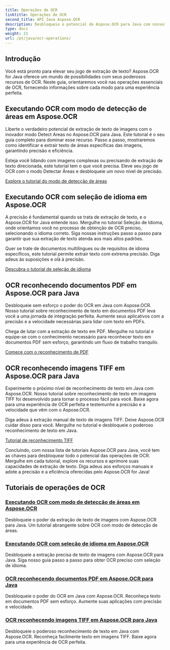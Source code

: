 ```yaml
---
title: Operações de OCR
linktitle: Operações de OCR
second_title: API Java Aspose.OCR
description: Desbloqueie o potencial do Aspose.OCR para Java com nossos tutoriais abrangentes de OCR. Aprenda o modo de detecção de áreas, seleção de idioma, reconhecimento de PDF e TIFF em apenas algumas etapas!
type: docs
weight: 21
url: /pt/java/ocr-operations/
---
```

## Introdução

Você está pronto para elevar seu jogo de extração de texto? Aspose.OCR for Java oferece um mundo de possibilidades com seus poderosos recursos de OCR. Neste guia, orientaremos você nas operações essenciais de OCR, fornecendo informações sobre cada modo para uma experiência perfeita.

## Executando OCR com modo de detecção de áreas em Aspose.OCR

Liberte o verdadeiro potencial de extração de texto de imagens com o inovador modo Detect Areas no Aspose.OCR para Java. Este tutorial é o seu guia completo para dominar esse recurso. Passo a passo, mostraremos como identificar e extrair texto de áreas específicas das imagens, garantindo precisão e eficiência.

Esteja você lidando com imagens complexas ou precisando de extração de texto direcionada, este tutorial tem o que você precisa. Eleve seu jogo de OCR com o modo Detectar Áreas e desbloqueie um novo nível de precisão.

[Explore o tutorial do modo de detecção de áreas](./perform-ocr-detect-areas-mode/)

## Executando OCR com seleção de idioma em Aspose.OCR

A precisão é fundamental quando se trata de extração de texto, e o Aspose.OCR for Java entende isso. Mergulhe no tutorial Seleção de Idioma, onde orientamos você no processo de obtenção de OCR preciso, selecionando o idioma correto. Siga nossas instruções passo a passo para garantir que sua extração de texto atenda aos mais altos padrões.

Quer se trate de documentos multilíngues ou de requisitos de idioma específicos, este tutorial permite extrair texto com extrema precisão. Diga adeus às suposições e olá à precisão.

[Descubra o tutorial de seleção de idioma](./perform-ocr-language-selection/)

## OCR reconhecendo documentos PDF em Aspose.OCR para Java

Desbloqueie sem esforço o poder do OCR em Java com Aspose.OCR. Nosso tutorial sobre reconhecimento de texto em documentos PDF leva você a uma jornada de integração perfeita. Aumente seus aplicativos com a precisão e a velocidade necessárias para lidar com texto em PDFs.

Chega de lutar com a extração de texto em PDF. Mergulhe no tutorial e equipe-se com o conhecimento necessário para reconhecer texto em documentos PDF sem esforço, garantindo um fluxo de trabalho tranquilo.

[Comece com o reconhecimento de PDF](./recognize-pdf/)

## OCR reconhecendo imagens TIFF em Aspose.OCR para Java

Experimente o próximo nível de reconhecimento de texto em Java com Aspose.OCR. Nosso tutorial sobre reconhecimento de texto em imagens TIFF foi desenvolvido para tornar o processo fácil para você. Baixe agora para uma experiência de OCR perfeita e testemunhe a precisão e a velocidade que vêm com o Aspose.OCR.

Diga adeus à extração manual de texto de imagens TIFF. Deixe Aspose.OCR cuidar disso para você. Mergulhe no tutorial e desbloqueie o poderoso reconhecimento de texto em Java.

[Tutorial de reconhecimento TIFF](./recognize-tiff/)

Concluindo, com nossa lista de tutoriais Aspose.OCR para Java, você tem as chaves para desbloquear todo o potencial das operações de OCR. Mergulhe em cada tutorial, explore os recursos e aprimore suas capacidades de extração de texto. Diga adeus aos esforços manuais e adote a precisão e a eficiência oferecidas pelo Aspose.OCR for Java!
## Tutoriais de operações de OCR
### [Executando OCR com modo de detecção de áreas em Aspose.OCR](./perform-ocr-detect-areas-mode/)
Desbloqueie o poder da extração de texto de imagens com Aspose.OCR para Java. Um tutorial abrangente sobre OCR com modo de detecção de áreas.
### [Executando OCR com seleção de idioma em Aspose.OCR](./perform-ocr-language-selection/)
Desbloqueie a extração precisa de texto de imagens com Aspose.OCR para Java. Siga nosso guia passo a passo para obter OCR preciso com seleção de idioma.
### [OCR reconhecendo documentos PDF em Aspose.OCR para Java](./recognize-pdf/)
Desbloqueie o poder do OCR em Java com Aspose.OCR. Reconheça texto em documentos PDF sem esforço. Aumente suas aplicações com precisão e velocidade.
### [OCR reconhecendo imagens TIFF em Aspose.OCR para Java](./recognize-tiff/)
Desbloqueie o poderoso reconhecimento de texto em Java com Aspose.OCR. Reconheça facilmente texto em imagens TIFF. Baixe agora para uma experiência de OCR perfeita.